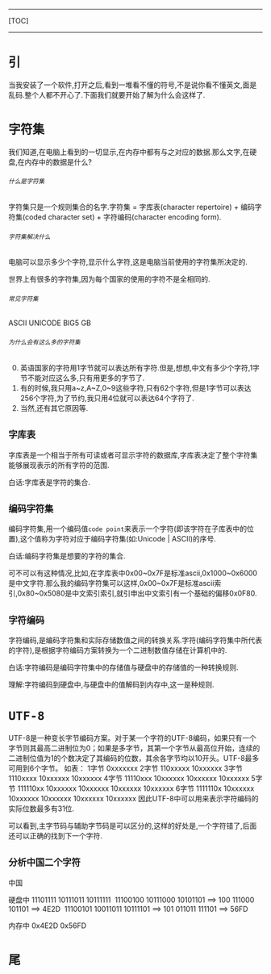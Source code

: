 ***

[TOC]

***
# `引`
当我安装了一个软件,打开之后,看到一堆看不懂的符号,不是说你看不懂英文,面是乱码.整个人都不开心了.下面我们就要开始了解为什么会这样了.

# `字符集`

我们知道,在电脑上看到的一切显示,在内存中都有与之对应的数据.那么文字,在硬盘,在内存中的数据是什么?

###### `什么是字符集`

字符集只是一个规则集合的名字.字符集 = 字库表(character repertoire) + 编码字符集(coded character set) + 字符编码(character encoding form).

###### `字符集解决什么`

电脑可以显示多少个字符,显示什么字符,这是电脑当前使用的字符集所决定的.

世界上有很多的字符集,因为每个国家的使用的字符不是全相同的.

###### `常见字符集`

ASCII UNICODE BIG5 GB

###### `为什么会有这么多的字符集`

0. 英语国家的字符用1字节就可以表达所有字符.但是,想想,中文有多少个字符,1字节不能对应这么多,只有用更多的字节了.
1. 有的时候,我只用a~z,A~Z,0~9这些字符,只有62个字符,但是1字节可以表达256个字符,为了节约,我只用4位就可以表达64个字符了.
2. 当然,还有其它原因等.

## `字库表`

字库表是一个相当于所有可读或者可显示字符的数据库,字库表决定了整个字符集能够展现表示的所有字符的范围.

白话:字库表是字符的集合.

## `编码字符集`

编码字符集,用一个编码值`code point`来表示一个字符(即该字符在子库表中的位置),这个值称为字符对应于编码字符集(如:Unicode | ASCII)的序号.

白话:编码字符集是想要的字符的集合.

可不可以有这种情况,比如,在字库表中0x00~0x7F是标准ascii,0x1000~0x6000是中文字符.那么我的编码字符集可以这样,0x00~0x7F是标准ascii索引,0x80~0x5080是中文索引索引,就引申出中文索引有一个基础的偏移0x0F80.

## `字符编码`

字符编码,是编码字符集和实际存储数值之间的转换关系.字符(编码字符集中所代表的字符),是根据字符编码方案转换为一个二进制数值存储在计算机中的.

白话:字符编码是编码字符集中的存储值与硬盘中的存储值的一种转换规则.

理解:字符编码到硬盘中,与硬盘中的值解码到内存中,这一是种规则.

# `UTF-8`
UTF-8是一种变长字节编码方案。对于某一个字符的UTF-8编码，如果只有一个字节则其最高二进制位为0；如果是多字节，其第一个字节从最高位开始，连续的二进制位值为1的个数决定了其编码的位数，其余各字节均以10开头。UTF-8最多可用到6个字节。 
如表： 
1字节 0xxxxxxx 
2字节 110xxxxx 10xxxxxx 
3字节 1110xxxx 10xxxxxx 10xxxxxx 
4字节 11110xxx 10xxxxxx 10xxxxxx 10xxxxxx 
5字节 111110xx 10xxxxxx 10xxxxxx 10xxxxxx 10xxxxxx 
6字节 1111110x 10xxxxxx 10xxxxxx 10xxxxxx 10xxxxxx 10xxxxxx 
因此UTF-8中可以用来表示字符编码的实际位数最多有31位.

可以看到,主字节码与辅助字节码是可以区分的,这样的好处是,一个字符错了,后面还可以正确的找到下一个字符.

## `分析中国二个字符`
中国

硬盘中    11101111 10111011 10111111 
​          11100100 10111000 10101101 ==> 100 111000 101101 ==> 4E2D
​          11100101 10011011 10111101 ==> 101 011011 111101 ==> 56FD

内存中    0x4E2D 0x56FD


# `尾`

